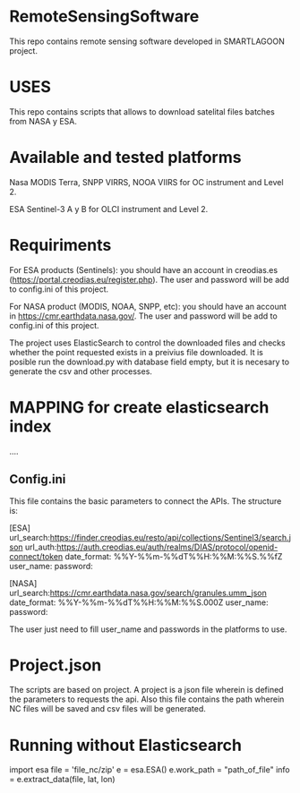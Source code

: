 # RemoteSensingSoftware
This repo contains remote sensing software developed in SMARTLAGOON project.

# USES
This repo contains scripts that allows to download satelital files batches from NASA y ESA. 

# Available and tested platforms
Nasa
MODIS Terra, SNPP VIRRS, NOOA VIIRS for OC instrument and Level 2.

ESA
Sentinel-3 A y B for OLCI instrument and  Level 2.

# Requiriments
For ESA products (Sentinels): you should have an account in creodias.es (https://portal.creodias.eu/register.php). The user and password will be add to config.ini of this project.

For NASA product (MODIS, NOAA, SNPP, etc): you should have an account in https://cmr.earthdata.nasa.gov/. The user and password will be add to config.ini of this project.

The project uses ElasticSearch to control the downloaded files and checks whether the point requested exists in a preivius file downloaded. It is posible run the download.py with database field empty, but it is necesary to generate the csv and other processes. 

# MAPPING for create elasticsearch index
....

## Config.ini
This file contains the basic parameters to connect the APIs. The structure is:

[ESA]
    url_search:https://finder.creodias.eu/resto/api/collections/Sentinel3/search.json
    url_auth:https://auth.creodias.eu/auth/realms/DIAS/protocol/openid-connect/token
    date_format: %%Y-%%m-%%dT%%H:%%M:%%S.%%fZ
    user_name: 
    password: 


[NASA]
    url_search:https://cmr.earthdata.nasa.gov/search/granules.umm_json
    date_format: %%Y-%%m-%%dT%%H:%%M:%%S.000Z
    user_name: 
    password: 

The user just need to fill user_name and passwords in the platforms to use.

# Project.json
The scripts are based on project. A project is a json file wherein is defined the parameters to requests the api. Also this file contains the path wherein NC files will be saved and csv files will be generated.


# Running without Elasticsearch
import esa
file = 'file_nc/zip'
e = esa.ESA()
e.work_path = "path_of_file"
info = e.extract_data(file, lat, lon)



